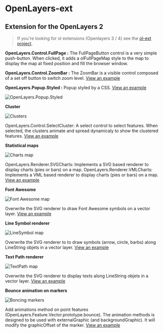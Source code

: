 OpenLayers-ext
==============

## Extension for the OpenLayers 2
> If you're looking for ol extensions (Openlayers 3 / 4) see the [ol-ext project](https://github.com/Viglino/ol-ext).

**OpenLayers.Control.FullPage :**
The FullPageButton control is a very simple push-button. When clicked, it adds a olFullPageMap style to the map to display the map at fixed position and fill the browser window.

**OpenLayers.Control.ZoomBar :**
The ZoomBar is a visible control composed of a set off button to switch zoom level.
[View an example](http://viglino.github.io/OpenLayers-ext/examples/map.controls.html)

**OpenLayers.Popup.Styled :**
Popup styled by a CSS. [View an example](http://viglino.github.io/OpenLayers-ext/examples/map.popup.html)

![OpenLayers.Popup.Styled](http://viglino.github.io/OpenLayers-ext/img/popup.jpg)

**Cluster**

![Clusters](http://viglino.github.io/OpenLayers-ext/img/cluster.jpg)

OpenLayers.Control.SelectCluster: A select control to select features.
When selected, the clusters animate and spread dynamicaly to show the clustered features. 
[View an example](http://viglino.github.io/OpenLayers-ext/examples/map.cluster.html)

**Statistical maps**

![Charts map](http://viglino.github.io/OpenLayers-ext/img/charts.jpg)

OpenLayers.Renderer.SVGCharts: Implements a SVG based renderer to display charts (pies or bars) on a map.
OpenLayers.Renderer.VMLCharts: Implements a VML based renderer to display charts (pies or bars) on a map.
[View an example](http://viglino.github.io/OpenLayers-ext/examples/map.charts.html)

**Font Awesome**

![Font Awesome map](http://viglino.github.io/OpenLayers-ext/img/awesome.jpg)

Overwrite the SVG renderer to draw Font Awesome symbols on a vector layer.
[View an example](http://viglino.github.io/OpenLayers-ext/examples/map.awesome.html)

**Line Symbol renderer**

![LineSymbol map](http://viglino.github.io/OpenLayers-ext/img/linesymbol.jpg)

Overwrite the SVG renderer to to draw symbols (arrow, circle, barbs) along LineString objets in a vector layer.
[View an example](http://viglino.github.io/OpenLayers-ext/examples/map.symbol.lines.html)

**Text Path renderer**

![TextPath map](http://viglino.github.io/OpenLayers-ext/img/textpath.jpg)

Overwrite the SVG renderer to display texts along LineString objets in a vector layer.
[View an example](http://viglino.github.io/OpenLayers-ext/examples/map.textpath.html)

**Bounce animation on markers**

![Boncing markers](http://viglino.github.io/OpenLayers-ext/img/bounce.jpg)

Add animations method on point features (OpenLayers.Feature.Vector.prototype.bounce).
The animation methods is designed to be used with externalGraphic (and backgroundGraphic). It will modify the graphicOffset of the marker.
[View an example](http://viglino.github.io/OpenLayers-ext/examples/map.boncing.marker.html)
